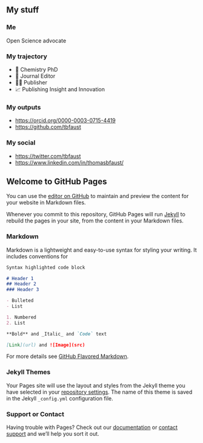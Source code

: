 ## My stuff

### Me
Open Science advocate

### My trajectory
- :test_tube:     Chemistry PhD
- :page_facing_up:     Journal Editor
- :technologist:     Publisher
- :chart_with_upwards_trend:     Publishing Insight and Innovation

### My outputs
- https://orcid.org/0000-0003-0715-4419
- https://github.com/tbfaust

### My social
- https://twitter.com/tbfaust
- https://www.linkedin.com/in/thomasbfaust/




## Welcome to GitHub Pages

You can use the [editor on GitHub](https://github.com/tbfaust/tbfaust/edit/master/README.md) to maintain and preview the content for your website in Markdown files.

Whenever you commit to this repository, GitHub Pages will run [Jekyll](https://jekyllrb.com/) to rebuild the pages in your site, from the content in your Markdown files.

### Markdown

Markdown is a lightweight and easy-to-use syntax for styling your writing. It includes conventions for

```markdown
Syntax highlighted code block

# Header 1
## Header 2
### Header 3

- Bulleted
- List

1. Numbered
2. List

**Bold** and _Italic_ and `Code` text

[Link](url) and ![Image](src)
```

For more details see [GitHub Flavored Markdown](https://guides.github.com/features/mastering-markdown/).

### Jekyll Themes

Your Pages site will use the layout and styles from the Jekyll theme you have selected in your [repository settings](https://github.com/tbfaust/tbfaust/settings). The name of this theme is saved in the Jekyll `_config.yml` configuration file.

### Support or Contact

Having trouble with Pages? Check out our [documentation](https://help.github.com/categories/github-pages-basics/) or [contact support](https://github.com/contact) and we’ll help you sort it out.
